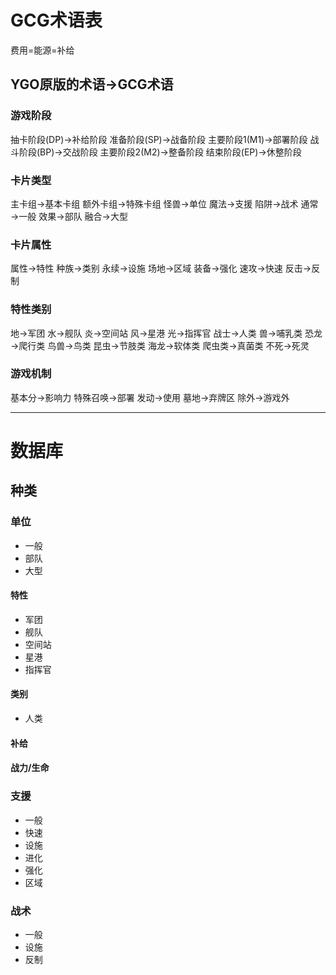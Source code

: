 # GCG术语表
费用=能源=补给

## YGO原版的术语→GCG术语

### 游戏阶段
抽卡阶段(DP)→补给阶段
准备阶段(SP)→战备阶段
主要阶段1(M1)→部署阶段
战斗阶段(BP)→交战阶段
主要阶段2(M2)→整备阶段
结束阶段(EP)→休整阶段

### 卡片类型
主卡组→基本卡组
额外卡组→特殊卡组
怪兽→单位
魔法→支援
陷阱→战术
通常→一般
效果→部队
融合→大型

### 卡片属性
属性→特性
种族→类别
永续→设施
场地→区域
装备→强化
速攻→快速
反击→反制

### 特性类别
地→军团
水→舰队
炎→空间站
风→星港
光→指挥官
战士→人类
兽→哺乳类
恐龙→爬行类
鸟兽→鸟类
昆虫→节肢类
海龙→软体类
爬虫类→真菌类
不死→死灵

### 游戏机制
基本分→影响力
特殊召唤→部署
发动→使用
墓地→弃牌区
除外→游戏外

---

# 数据库
## 种类
### 单位
- 一般
- 部队
- 大型
  
#### 特性
- 军团
- 舰队
- 空间站
- 星港
- 指挥官

#### 类别
- 人类


#### 补给

#### 战力/生命

### 支援
- 一般
- 快速
- 设施
- 进化
- 强化
- 区域
  
### 战术
- 一般
- 设施
- 反制